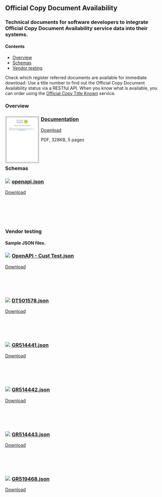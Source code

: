 ## Official Copy Document Availability

### Technical documents for software developers to integrate Official Copy Document Availability service data into their systems.

#### Contents
- [Overview](#overview)
- [Schemas](#schemas)
- [Vendor testing](#vendor-testing)

Check which register referred documents are available for immediate download. Use a title number to find out the Official Copy Document Availability status via a RESTful API. When you know what is available, you can order using the [Official Copy Title Known](/bgtechdoc/pages/services/OC.html) service.

### Overview

<h3><a href="../../pdfs/services/OCDA_Documentation.pdf">
<img style="float: left; margin: 0px 5px 0px 0px;  border:5px solid LightGrey;" src="../../images/thumbnail/OCDA_Documentation.pdf.png"></a>
<a href="../../pdfs/services/OCDA_Documentation.pdf">Documentation</a></h3>
<a download="OCDA_Documentation.pdf" href="../../pdfs/services/OCDA_Documentation.pdf">Download</a>

PDF, 328KB, 5 pages
<br />
<br />
<br />
<br />

### Schemas

<h3><a href="../../json/openapi.json">
<img style="float: left; margin: 0px 5px 0px 0px" src="../../images/thumbnail/file.png"></a> 
<a href="../../json/openapi.json">openapi.json</a></h3>
<a download="openapi.json" href="../../json/openapi.json">Download</a>
<br />
<br />
<br />
<br />
<br />
<br />

### Vendor testing

#### Sample JSON files.

<h3><a href="../../json/OpenAPI - Cust Test.json">
<img style="float: left; margin: 0px 5px 0px 0px" src="../../images/thumbnail/file.png"></a> 
<a href="../../json/OpenAPI - Cust Test.json">OpenAPI - Cust Test.json</a></h3>
<a download="OpenAPI - Cust Test.json" href="../../json/OpenAPI - Cust Test.json">Download</a>
<br />
<br />
<br />
<br />
<br />
<h3><a href="../../json/DT501578.json">
<img style="float: left; margin: 0px 5px 0px 0px" src="../../images/thumbnail/file.png"></a> 
<a href="../../json/DT501578.json">DT501578.json</a></h3>
<a download="DT501578.json" href="../../json/DT501578.json">Download</a>
<br />
<br />
<br />
<br />
<br />
<h3><a href="../../json/GR514441.json">
<img style="float: left; margin: 0px 5px 0px 0px" src="../../images/thumbnail/file.png"></a> 
<a href="../../json/GR514441.json">GR514441.json</a></h3>
<a download="GR514441.json" href="../../json/GR514441.json">Download</a>
<br />
<br />
<br />
<br />
<br />
<h3><a href="../../json/GR514442.json">
<img style="float: left; margin: 0px 5px 0px 0px" src="../../images/thumbnail/file.png"></a> 
<a href="../../json/GR514442.json">GR514442.json</a></h3>
<a download="GR514442.json" href="../../json/GR514442.json">Download</a>
<br />
<br />
<br />
<br />
<br />
<h3><a href="../../json/GR514443.json">
<img style="float: left; margin: 0px 5px 0px 0px" src="../../images/thumbnail/file.png"></a> 
<a href="../../json/GR514443.json">GR514443.json</a></h3>
<a download="GR514443.json" href="../../json/GR514443.json">Download</a>
<br />
<br />
<br />
<br />
<br />
<h3><a href="../../json/GR519468.json">
<img style="float: left; margin: 0px 5px 0px 0px" src="../../images/thumbnail/file.png"></a> 
<a href="../../json/GR519468.json">GR519468.json</a></h3>
<a download="GR519468.json" href="../../json/GR519468.json">Download</a>